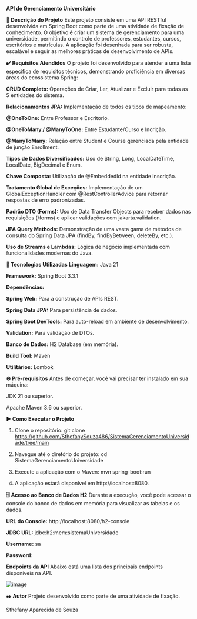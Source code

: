 **API de Gerenciamento Universitário**

**📝 Descrição do Projeto**
Este projeto consiste em uma API RESTful desenvolvida em Spring Boot como parte de uma atividade de fixação de conhecimento. O objetivo é criar um sistema de gerenciamento para uma universidade, permitindo o controle de professores, estudantes, cursos, escritórios e matrículas. A aplicação foi desenhada para ser robusta, escalável e seguir as melhores práticas de desenvolvimento de APIs.

**✔️ Requisitos Atendidos**
O projeto foi desenvolvido para atender a uma lista específica de requisitos técnicos, demonstrando proficiência em diversas áreas do ecossistema Spring:

**CRUD Completo:** Operações de Criar, Ler, Atualizar e Excluir para todas as 5 entidades do sistema.

**Relacionamentos JPA:** Implementação de todos os tipos de mapeamento:

**@OneToOne:** Entre Professor e Escritorio.

**@OneToMany / @ManyToOne:** Entre Estudante/Curso e Incrição.

**@ManyToMany:** Relação entre Student e Course gerenciada pela entidade de junção Enrollment.

**Tipos de Dados Diversificados:** Uso de String, Long, LocalDateTime, LocalDate, BigDecimal e Enum.

**Chave Composta:** Utilização de @EmbeddedId na entidade Inscrição.

**Tratamento Global de Exceções:** Implementação de um GlobalExceptionHandler com @RestControllerAdvice para retornar respostas de erro padronizadas.

**Padrão DTO (Forms):** Uso de Data Transfer Objects para receber dados nas requisições (/forms) e aplicar validações com jakarta.validation.

**JPA Query Methods:** Demonstração de uma vasta gama de métodos de consulta do Spring Data JPA (findBy, findByBetween, deleteBy, etc.).

**Uso de Streams e Lambdas:** Lógica de negócio implementada com funcionalidades modernas do Java.

**🚀 Tecnologias Utilizadas**
**Linguagem:** Java 21

**Framework:** Spring Boot 3.3.1

**Dependências:**

**Spring Web:** Para a construção de APIs REST.

**Spring Data JPA:** Para persistência de dados.

**Spring Boot DevTools:** Para auto-reload em ambiente de desenvolvimento.

**Validation:** Para validação de DTOs.

**Banco de Dados:** H2 Database (em memória).

**Build Tool:** Maven

**Utilitários:** Lombok

**⚙️ Pré-requisitos**
Antes de começar, você vai precisar ter instalado em sua máquina:

JDK 21 ou superior.

Apache Maven 3.6 ou superior.

**▶️ Como Executar o Projeto**

1. Clone o repositório:
git clone https://github.com/SthefanySouza486/SistemaGerenciamentoUniversidade/tree/main

2. Navegue até o diretório do projeto:
cd SistemaGerenciamentoUniversidade

3. Execute a aplicação com o Maven:
mvn spring-boot:run

4. A aplicação estará disponível em http://localhost:8080.

**🗄️ Acesso ao Banco de Dados H2**
Durante a execução, você pode acessar o console do banco de dados em memória para visualizar as tabelas e os dados.

**URL do Console:** http://localhost:8080/h2-console

**JDBC URL:** jdbc:h2:mem:sistemaUniversidade

**Username:** sa

**Password:** 

**Endpoints da API**
Abaixo está uma lista dos principais endpoints disponíveis na API.

![image](https://github.com/user-attachments/assets/e1f1e97c-d762-4ff3-b5d4-50c04dde4fd5)




**✒️ Autor**
Projeto desenvolvido como parte de uma atividade de fixação.

Sthefany Aparecida de Souza
